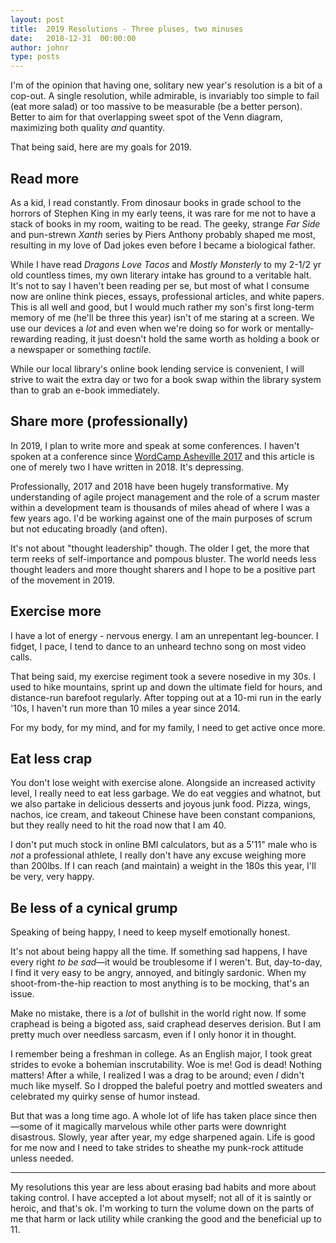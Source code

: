 ```yaml
---
layout: post
title:  2019 Resolutions - Three pluses, two minuses
date:   2018-12-31  00:00:00
author: johnr
type: posts
---
```


I'm of the opinion that having one, solitary new year's resolution is a bit of a cop-out. A single resolution, while admirable, is invariably too simple to fail (eat more salad) or too massive to be measurable (be a better person). Better to aim for that overlapping sweet spot of the Venn diagram, maximizing both quality _and_ quantity.

That being said, here are my goals for 2019.  

## Read more
As a kid, I read constantly. From dinosaur books in grade school to the horrors of Stephen King in my early teens, it was rare for me not to have a stack of books in my room, waiting to be read. The geeky, strange _Far Side_ and pun-strewn _Xanth_ series by Piers Anthony probably shaped me most, resulting in my love of Dad jokes even before I became a biological father.

While I have read _Dragons Love Tacos_ and _Mostly Monsterly_ to my 2-1/2 yr old countless times, my own literary intake has ground to a veritable halt. It's not to say I haven't been reading per se, but most of what I consume now are online think pieces, essays, professional articles, and white papers. This is all well and good, but I would much rather my son's first long-term memory of me (he'll be three this year) isn't of me staring at a screen. We use our devices a _lot_ and even when we're doing so for work or mentally-rewarding reading, it just doesn't hold the same worth as holding a book or a newspaper or something _tactile_.

While our local library's online book lending service is convenient, I will strive to wait the extra day or two for a book swap within the library system than to grab an e-book immediately.

## Share more (professionally)
In 2019, I plan to write more and speak at some conferences. I haven't spoken at a conference since [WordCamp Asheville 2017](https://wordpress.tv/2017/06/20/john-ragozzine-silent-speech-building-better-written-communication-2/) and this article is one of merely two I have written in 2018. It's depressing.

Professionally, 2017 and 2018 have been hugely transformative. My understanding of agile project management and the role of a scrum master within a development team is thousands of miles ahead of where I was a few years ago. I'd be working against one of the main purposes of scrum but not educating broadly (and often).

It's not about "thought leadership" though. The older I get, the more that term reeks of self-importance and pompous bluster. The world needs less thought leaders and more thought sharers and I hope to be a positive part of the movement in 2019.

## Exercise more
I have a lot of energy - nervous energy. I am an unrepentant leg-bouncer. I fidget, I pace, I tend to dance to an unheard techno song on most video calls.

That being said, my exercise regiment took a severe nosedive in my 30s. I used to hike mountains, sprint up and down the ultimate field for hours, and distance-run barefoot regularly. After topping out at a 10-mi run in the early '10s, I haven't run more than 10 miles a year since 2014.

For my body, for my mind, and for my family, I need to get active once more.

## Eat less crap
You don't lose weight with exercise alone. Alongside an increased activity level, I really need to eat less garbage. We do eat veggies and whatnot, but we also partake in delicious desserts and joyous junk food. Pizza, wings, nachos, ice cream, and takeout Chinese have been constant companions, but they really need to hit the road now that I am 40.

I don't put much stock in online BMI calculators, but as a 5'11" male who is _not_ a professional athlete, I really don't have any excuse weighing more than 200lbs. If I can reach (and maintain) a weight in the 180s this year, I'll be very, very happy.

## Be less of a cynical grump
Speaking of being happy, I need to keep myself emotionally honest.

It's not about being happy all the time. If something sad happens, I have every right _to be sad_&mdash;it would be troublesome if I weren't. But, day-to-day, I find it very easy to be angry, annoyed, and bitingly sardonic. When my shoot-from-the-hip reaction to most anything is to be mocking, that's an issue.

Make no mistake, there is a _lot_ of bullshit in the world right now. If some craphead is being a bigoted ass, said craphead deserves derision. But I am pretty much over needless sarcasm, even if I only honor it in thought.

I remember being a freshman in college. As an English major, I took great strides to evoke a bohemian inscrutability. Woe is me! God is dead! Nothing matters! After a while, I realized I was a drag to be around; even _I_ didn't much like myself. So I dropped the baleful poetry and mottled sweaters and celebrated my quirky sense of humor instead.

But that was a long time ago. A whole lot of life has taken place since then&mdash;some of it magically marvelous while other parts were downright disastrous. Slowly, year after year, my edge sharpened again. Life is good for me now and I need to take strides to sheathe my punk-rock attitude unless needed.

---

My resolutions this year are less about erasing bad habits and more about taking control. I have accepted a lot about myself; not all of it is saintly or heroic, and that's ok. I'm working to turn the volume down on the parts of me that harm or lack utility while cranking the good and the beneficial up to 11.
